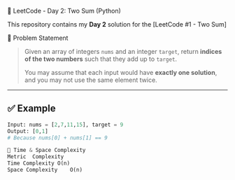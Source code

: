 🚀 LeetCode - Day 2: Two Sum (Python)

This repository contains my **Day 2** solution for the [LeetCode #1 - Two Sum]

📌 Problem Statement

> Given an array of integers `nums` and an integer `target`, return **indices of the two numbers** such that they add up to `target`.
>  
> You may assume that each input would have **exactly one solution**, and you may not use the same element twice.

---

## ✅ Example

```python
Input: nums = [2,7,11,15], target = 9  
Output: [0,1]  
# Because nums[0] + nums[1] == 9

🧠 Time & Space Complexity
Metric	Complexity
Time Complexity	O(n)
Space Complexity	O(n)
